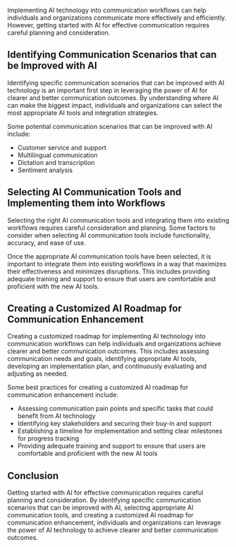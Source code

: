 

Implementing AI technology into communication workflows can help individuals and organizations communicate more effectively and efficiently. However, getting started with AI for effective communication requires careful planning and consideration.

Identifying Communication Scenarios that can be Improved with AI
----------------------------------------------------------------

Identifying specific communication scenarios that can be improved with AI technology is an important first step in leveraging the power of AI for clearer and better communication outcomes. By understanding where AI can make the biggest impact, individuals and organizations can select the most appropriate AI tools and integration strategies.

Some potential communication scenarios that can be improved with AI include:

* Customer service and support
* Multilingual communication
* Dictation and transcription
* Sentiment analysis

Selecting AI Communication Tools and Implementing them into Workflows
---------------------------------------------------------------------

Selecting the right AI communication tools and integrating them into existing workflows requires careful consideration and planning. Some factors to consider when selecting AI communication tools include functionality, accuracy, and ease of use.

Once the appropriate AI communication tools have been selected, it is important to integrate them into existing workflows in a way that maximizes their effectiveness and minimizes disruptions. This includes providing adequate training and support to ensure that users are comfortable and proficient with the new AI tools.

Creating a Customized AI Roadmap for Communication Enhancement
--------------------------------------------------------------

Creating a customized roadmap for implementing AI technology into communication workflows can help individuals and organizations achieve clearer and better communication outcomes. This includes assessing communication needs and goals, identifying appropriate AI tools, developing an implementation plan, and continuously evaluating and adjusting as needed.

Some best practices for creating a customized AI roadmap for communication enhancement include:

* Assessing communication pain points and specific tasks that could benefit from AI technology
* Identifying key stakeholders and securing their buy-in and support
* Establishing a timeline for implementation and setting clear milestones for progress tracking
* Providing adequate training and support to ensure that users are comfortable and proficient with the new AI tools

Conclusion
----------

Getting started with AI for effective communication requires careful planning and consideration. By identifying specific communication scenarios that can be improved with AI, selecting appropriate AI communication tools, and creating a customized AI roadmap for communication enhancement, individuals and organizations can leverage the power of AI technology to achieve clearer and better communication outcomes.

